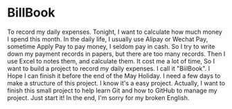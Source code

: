 # BillBook
To record my daily expenses.
Tonight, I want to calculate how much money I spend this month.
In the daily life, I usually use Alipay or Wechat Pay, sometime Apply Pay to pay money, I seldom pay in cash.
So I try to write down my payment records in papers, but there are too many records.
Then I use Excel to notes them, and calculate them.
It cost me a lot of time, So I want to build a project to record my daily expenses.
I call it "BiilBook".
I Hope I can finish it before the end of the May Holiday.
I need a few days to make a structure of this project.
I know it's a easy project.
Actually, I want to finish this small project to help learn Git and how to GitHub to manage my project.
Just start it!
In the end, I'm sorry for my broken English.
